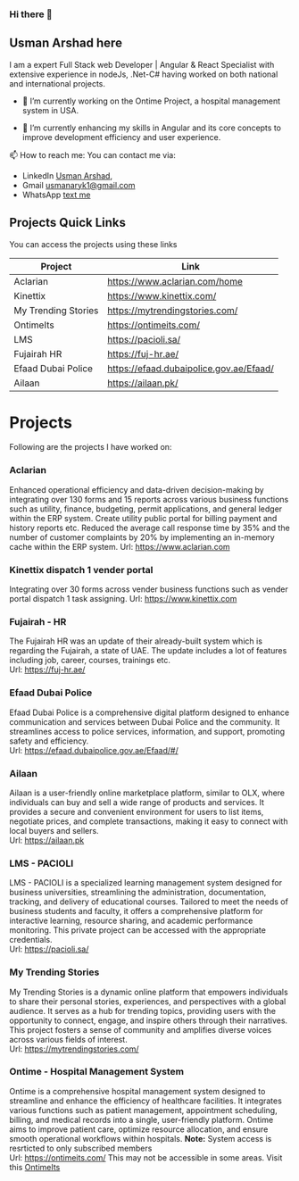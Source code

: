 ### Hi there 👋
## Usman Arshad here
I am a expert Full Stack web Developer | Angular & React Specialist with extensive experience in nodeJs, .Net-C# having worked on both national and international projects.

- 🔭 I’m currently working on the Ontime Project, a hospital management system in USA.

- 🌱 I’m currently enhancing my skills in Angular and its core concepts to improve development efficiency and user experience.

📫 How to reach me:
  You can contact me via:  
  - LinkedIn [Usman Arshad](https://www.linkedin.com/in/usman-arshad-707676105/),  
  - Gmail [usmanaryk1@gmail.com](usmanaryk1@gmail.com)
  - WhatsApp [text me](https://wa.me/923027629877)

  ## Projects Quick Links

You can access the projects using these links

| Project | Link |
| ------ | ------ |
| Aclarian | https://www.aclarian.com/home |
| Kinettix | https://www.kinettix.com/ |
| My Trending Stories | https://mytrendingstories.com/ |
| OntimeIts | https://ontimeits.com/ |
| LMS | https://pacioli.sa/ |
| Fujairah HR | https://fuj-hr.ae/ |
| Efaad Dubai Police | https://efaad.dubaipolice.gov.ae/Efaad/ |
| Ailaan | https://ailaan.pk/ |


  # Projects
  Following are the projects I have worked on:
  ### Aclarian
  Enhanced operational efficiency and data-driven decision-making by integrating over 130 forms and 15 reports across various business functions such as utility, finance, budgeting, permit applications, and general ledger within the ERP system.
  Create utility public portal for billing payment and history reports etc.
  Reduced the average call response time by 35% and the number of customer complaints by 20% by implementing an in-memory cache within the ERP system.
  Url: https://www.aclarian.com
  ### Kinettix dispatch 1 vender portal
  Integrating over 30 forms across vender business functions such as vender portal dispatch 1 task assigning.
  Url: https://www.kinettix.com
  ### Fujairah - HR
  The Fujairah HR was an update of their already-built system which is regarding the Fujairah, a state of UAE. The update includes a lot of features including job, career, courses, trainings etc.  
  Url: https://fuj-hr.ae/
  ### Efaad Dubai Police
  Efaad Dubai Police is a comprehensive digital platform designed to enhance communication and services between Dubai Police and the community. It streamlines access to police services, information, and support, promoting safety and efficiency.  
  Url: https://efaad.dubaipolice.gov.ae/Efaad/#/
  ### Ailaan
  Ailaan is a user-friendly online marketplace platform, similar to OLX, where individuals can buy and sell a wide range of products and services. It provides a secure and convenient environment for users to list items, negotiate prices, and complete transactions, making it easy to connect with local buyers and sellers.  
  Url: https://ailaan.pk
  ### LMS - PACIOLI
LMS - PACIOLI is a specialized learning management system designed for business universities, streamlining the administration, documentation, tracking, and delivery of educational courses. Tailored to meet the needs of business students and faculty, it offers a comprehensive platform for interactive learning, resource sharing, and academic performance monitoring. This private project can be accessed with the appropriate credentials.  
  Url: https://pacioli.sa/
 ### My Trending Stories
  My Trending Stories is a dynamic online platform that empowers individuals to share their personal stories, experiences, and perspectives with a global audience. It serves as a hub for trending topics, providing users with the opportunity to connect, engage, and inspire others through their narratives. This project fosters a sense of community and amplifies diverse voices across various fields of interest.  
  Url: https://mytrendingstories.com/
  ### Ontime - Hospital Management System
  Ontime is a comprehensive hospital management system designed to streamline and enhance the efficiency of healthcare facilities. It integrates various functions such as patient management, appointment scheduling, billing, and medical records into a single, user-friendly platform. Ontime aims to improve patient care, optimize resource allocation, and ensure smooth operational workflows within hospitals.
  **Note:** System access is resrticted to only subscribed members  
  Url: https://ontimeits.com/
  This may not be accessible in some areas. Visit this [OntimeIts](https://www.google.com/search?q=ontimeits&sca_esv=80aba85ca15116c6&rlz=1C1ONGR_enPK1076PK1076&sxsrf=ADLYWIK09T-MV72c-Y9SYwbQDHV06VlGYg%3A1719379024578&ei=UKR7Zuz7IuzAhbIP39O54A8&ved=0ahUKEwjs4_n_wfiGAxVsYEEAHd9pDvwQ4dUDCBA&uact=5&oq=ontimeits&gs_lp=Egxnd3Mtd2l6LXNlcnAiCW9udGltZWl0czIKECMYgAQYJxiKBTIEECMYJzIEECMYJzIKEAAYgAQYQxiKBTIKEAAYgAQYQxiKBTILEC4YgAQYxwEYrwEyBRAAGIAEMgUQABiABDIFEAAYgAQyCxAuGIAEGMcBGK8BSN4aUJAIWPoZcAV4AJABAZgBnQKgAZAOqgEDMi03uAEDyAEA-AEBmAILoAL9DKgCFMICChAAGLADGNYEGEfCAgcQIxgnGOoCwgIWEC4YAxi0AhjlAhjqAhiMAxiPAdgBAcICFhAAGAMYtAIY5QIY6gIYjAMYjwHYAQHCAhEQLhiABBixAxjRAxiDARjHAcICCxAAGIAEGLEDGIMBwgIIEAAYgAQYsQPCAg4QABiABBixAxiDARiKBcICEBAuGIAEGBQYhwIYxwEYrwHCAgsQLhiABBixAxiDAZgDG4gGAZAGCLoGBggBEAEYC5IHBTUuMC42oAfkTw&sclient=gws-wiz-serp)
  
  
<!--
**roficoder/roficoder** is a ✨ _special_ ✨ repository because its `README.md` (this file) appears on your GitHub profile.

- 👯 I’m looking to collaborate on ...
- 🤔 I’m looking for help with ...
- 💬 Ask me about ...
- 
- 😄 Pronouns: ...
- ⚡ Fun fact: ...
-->


